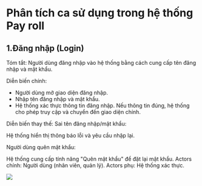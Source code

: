 # Phân tích ca sử dụng trong hệ thống Pay roll
## 1.Đăng nhập (Login)
Tóm tắt:
Người dùng đăng nhập vào hệ thống bằng cách cung cấp tên đăng nhập và mật khẩu.

Diễn biến chính:
- Người dùng mở giao diện đăng nhập.
- Nhập tên đăng nhập và mật khẩu.
- Hệ thống xác thực thông tin đăng nhập.
Nếu thông tin đúng, hệ thống cho phép truy cập và chuyển đến giao diện chính.

Diễn biến thay thế:
Sai tên đăng nhập/mật khẩu:

Hệ thống hiển thị thông báo lỗi và yêu cầu nhập lại.

Người dùng quên mật khẩu:

Hệ thống cung cấp tính năng "Quên mật khẩu" để đặt lại mật khẩu.
Actors chính: Người dùng (nhân viên, quản lý).
Actors phụ: Hệ thống xác thực.

![](https://www.planttext.com/api/plantuml/png/J8yn2iCm34LtdK9apz3a0e7IhO7I9WSGZZ06socsF8JIatNeaNg5Eec7388l_S_dwVVvTb4eI78MICaSS8mSYhoufrsAxhKJWC1Ao6lBMDre2REr-5YYiAlm1OWfigAOpUkiZQ-G8exdqz7eoNZ9WuDn-HIc4cgEeNloMEgBtS8RO2N3kjugDxHzQM1bstKB7VjfVUOF003__mC0)

